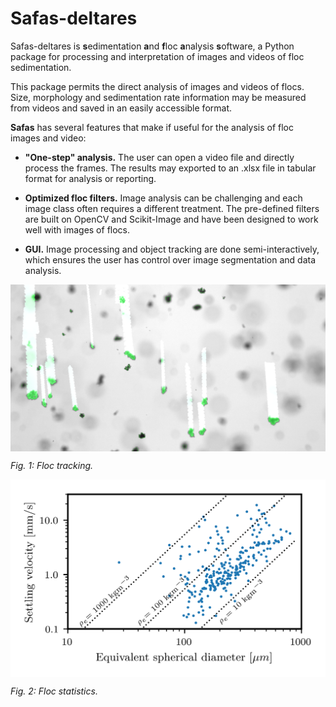 # Safas-deltares

Safas-deltares is **s**edimentation **a**nd **f**loc **a**nalysis **s**oftware, a Python package for processing and interpretation of images and videos of floc sedimentation.

This package permits the direct analysis of images and videos of flocs. Size, morphology and sedimentation rate information may be measured from videos and saved in an easily accessible format.

**Safas** has several features that make if useful for the analysis of floc images and video:

* **"One-step" analysis.** The user can open a video file and directly process the frames. The results may exported to an .xlsx file in tabular format for analysis or reporting.

* **Optimized floc filters.** Image analysis can be challenging and each image class often requires a different treatment. The pre-defined filters are built on OpenCV and Scikit-Image and have been designed to work well with images of flocs.

* **GUI.** Image processing and object tracking are done semi-interactively, which ensures the user has control over image segmentation and data analysis.


<img align="center" src="img/tracking.png" alt="floc tracks" width="600">

*Fig. 1: Floc tracking.*

<img align="center" src="img/vel_size.png" alt="floc stats" width="600">

*Fig. 2: Floc statistics.*
